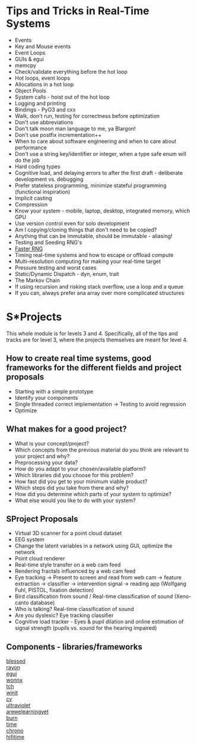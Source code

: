 # Tips and Tricks in Real-Time Systems

* Events
* Key and Mouse events
* Event Loops
* GUIs & egui
* memcpy
* Check/validate everything before the hot loop
* Hot loops, event loops
* Allocations in a hot loop
* Object Pools
* System calls - hoist out of the hot loop
* Logging and printing
* Bindings - PyO3 and cxx
* Walk, don't run, testing for correctness before optimization
* Don't use abbreviations
* Don't talk moon man language to me, ya Blargon!
* Don't use postfix incrementation++
* When to care about software engineering and when to care about performance
* Don't use a string key/identifier or integer, when a type safe enum will do the job
* Hard coding types
* Cognitive load, and delaying errors to after the first draft - deliberate development vs. debugging
* Prefer stateless programming, minimize stateful programming (functional inspiration)
* Implicit casting
* Compression
* Know your system - mobile, laptop, desktop, integrated memory, which GPU
* Use version control even for solo development
* Am I copying/cloning things that don't need to be copied?
* Anything that can be immutable, should be immutable - aliasing!
* Testing and Seeding RNG's
* [Faster RNG](https://youtu.be/5_RAHZQCPjE)
* Timing real-time systems and how to escape or offload compute
* Multi-resolution computing for making your real-time target
* Pressure testing and worst cases
* Static/Dynamic Dispatch - dyn, enum, trait
* The Markov Chain
* If using recursion and risking stack overflow, use a loop and a queue
* If you can, always prefer ana array over more complicated structures

# S\*Projects
This whole module is for levels 3 and 4.
Specifically, all of the tips and tracks are for level 3, where the projects themselves are meant for level 4.

## How to create real time systems, good frameworks for the different fields and project proposals

* Starting with a simple prototype
* Identify your components
* Single threaded correct implementation -> Testing to avoid regression
* Optimize

## What makes for a good project?

* What is your concept/project?
* Which concepts from the previous material do you think
are relevant to your project and why?
* Preprocessing your data?
* How do you adapt to your chosen/available platform?
* Which libraries did you choose for this problem?
* How fast did you get to your minimum viable product?
* Which steps did you take from there and why?
* How did you determine which parts of your system to optimize?
* What else would you like to do with your system?

## SProject Proposals

* Virtual 3D scanner for a point cloud dataset
* EEG system
* Change the latent variables in a network using GUI, optimize the network
* Point cloud renderer
* Real-time style transfer on a web cam feed
* Rendering fractals influenced by a web cam feed
* Eye tracking -> Present to screen and read from web cam ->
feature extraction -> classifier -> intervention signal ->
reading app (Wolfgang Fuhl, PISTOL, fixation detection)
* Bird classification from sound / Real-time classification of sound (Xeno-canto database)
* Who is talking? Real-time classification of sound
* Are you dyslexic? Eye tracking classifier
* Cognitive load tracker - Eyes & pupil dilation and online estimation of
signal strength (pupils vs. sound for the hearing impaired)

## Components - libraries/frameworks

[blessed](https://blessed.rs/crates)  
[rayon](https://github.com/rayon-rs/rayon)  
[egui](https://github.com/emilk/egui)  
[wonnx](https://github.com/webonnx/wonnx)  
[tch](https://github.com/LaurentMazare/tch-rs)  
[winit](https://github.com/rust-windowing/winit)  
[cv](https://github.com/rust-cv/cv)  
[ultraviolet](https://github.com/fu5ha/ultraviolet)  
[arewelearningyet](https://www.arewelearningyet.com/neural-networks/)  
[burn](https://github.com/burn-rs/burn)  
[time](https://doc.rust-lang.org/std/time/index.html)  
[chrono](https://docs.rs/chrono/latest/chrono/)  
[hifitime](https://github.com/nyx-space/hifitime)  
